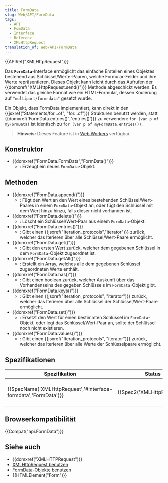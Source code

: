 ```yaml
---
title: FormData
slug: Web/API/FormData
tags:
  - API
  - FomData
  - Interface
  - Referenz
  - XMLHttpRequest
translation_of: Web/API/FormData
---
```

{{APIRef("XMLHttpRequest")}}

Das **`FormData`**-Interface ermöglicht das einfache Erstellen eines Objektes bestehend aus Schlüssel/Werte-Paaren, welche Formular-Felder und ihre Werte repräsentieren. Dieses Objekt kann leicht durch das Aufrufen der {{domxref("XMLHttpRequest.send()")}} Methode abgeschickt werden. Es verwendet das gleiche Format wie ein HTML-Formular, dessen Kodierung auf `"multipart/form-data"` gesetzt wurde.

Ein Objekt, dass FormData implementiert, kann direkt in den {{jsxref("Statements/for...of", "for...of")}} Strukturen benutzt werden, statt {{domxref('FormData.entries()', 'entries()')}} zu verwenden: `for (var p of myFormData)` ist identisch zu `for (var p of myFormData.entries())`.

> **Hinweis:** Dieses Feature ist in [Web Workers](/de/docs/Web/API/Web_Workers_API) verfügbar.

## Konstruktor

- {{domxref("FormData.FormData","FormData()")}}
  - : Erzeugt ein neues `FormData`-Objekt.

## Methoden

- {{domxref("FormData.append()")}}
  - : Fügt den Wert an den Wert eines bestehenden Schlüssel/Wert-Paares in einem `FormData`-Objekt an, oder fügt den Schlüssel mit dem Wert hinzu hinzu, falls dieser nicht vorhanden ist.
- {{domxref("FormData.delete()")}}
  - : Löscht ein Schlüssel/Wert-Paar aus einem `FormData`-Objekt.
- {{domxref("FormData.entries()")}}
  - : Gibt einen {{jsxref("Iteration_protocols","iterator")}} zurück, welcher das Iterieren über alle Schlüssel/Wert-Paare ermöglicht.
- {{domxref("FormData.get()")}}
  - : Gibt den ersten Wert zurück, welcher dem gegebenen Schlüssel in dem `FormData`-Objekt zugeordnet ist.
- {{domxref("FormData.getAll()")}}
  - : Erstellt ein Array, welches alle dem gegebenen Schlüssel zugeordneten Werte enthält.
- {{domxref("FormData.has()")}}
  - : Gibt einen boolean zurück, welcher Auskunft über das Vorhandenseins des gegeben Schlüssels im `FormData`-Objekt gibt.
- {{domxref("FormData.keys()")}}
  - : Gibt einen {{jsxref("Iteration_protocols", "iterator")}} zurück, welcher das Iterieren über alle Schlüssel der Schlüssel/Wert-Paare ermöglicht.
- {{domxref("FormData.set()")}}
  - : Ersetzt den Wert für einen bestimmten Schlüssel im `FormData`-Objekt, oder legt das Schlüssel/Wert-Paar an, sollte der Schlüssel noch nicht existieren.
- {{domxref("FormData.values()")}}
  - : Gibt einen {{jsxref("Iteration_protocols", "iterator")}} zurück, welcher das Iterieren über alle Werte der Schlüsselpaare ermöglicht.

## Spezifikationen

| Spezifikation                                                                        | Status                               | Kommentar                               |
| ------------------------------------------------------------------------------------ | ------------------------------------ | --------------------------------------- |
| {{SpecName('XMLHttpRequest','#interface-formdata','FormData')}} | {{Spec2('XMLHttpRequest')}} | FormData definiert in XHR Spezifikation |

## Browserkompatibilität

{{Compat("api.FormData")}}

## Siehe auch

- {{domxref("XMLHTTPRequest")}}
- [XMLHttpRequest benutzen](/de/docs/Web/API/XMLHttpRequest/Using_XMLHttpRequest)
- [FormData-Objekte benutzen](/de/docs/Web/API/FormData/Using_FormData_Objects)
- {{HTMLElement("Form")}}
